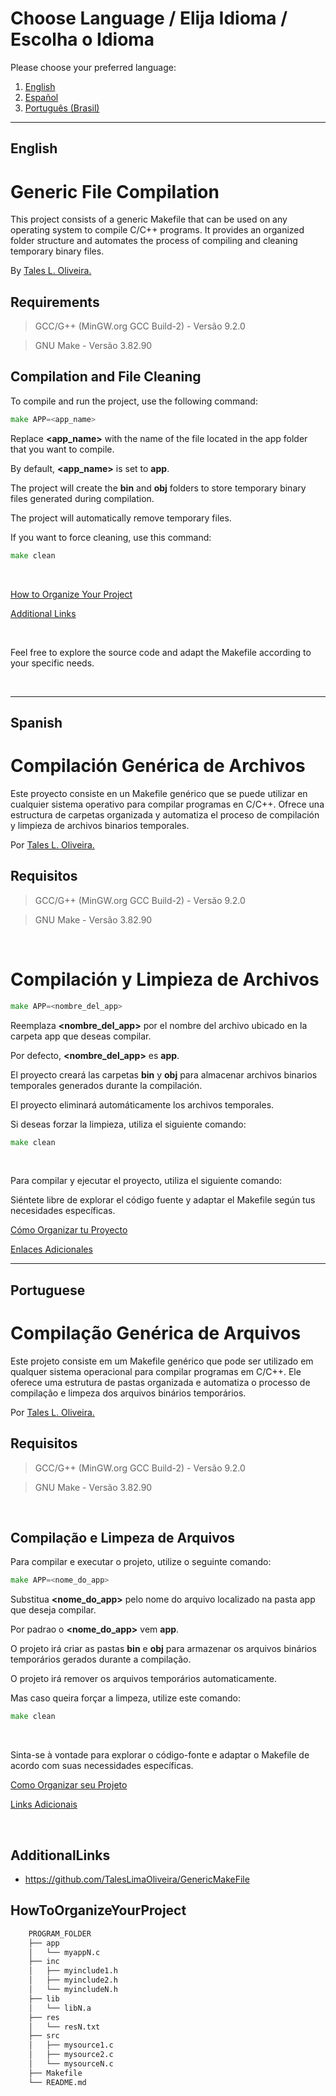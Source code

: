 # Choose Language / Elija Idioma / Escolha o Idioma

Please choose your preferred language:

1. [English](#english)
2. [Español](#spanish)
3. [Português (Brasil)](#portuguese)

---



## English

# Generic File Compilation
This project consists of a generic Makefile that can be used on any operating system to compile C/C++ programs. It provides an organized folder structure and automates the process of compiling and cleaning temporary binary files.

By [Tales L. Oliveira.](https://github.com/TalesLimaOliveira)

## Requirements
> GCC/G++ (MinGW.org GCC Build-2) - Versão 9.2.0

> GNU Make - Versão 3.82.90


## Compilation and File Cleaning

To compile and run the project, use the following command:

```go
make APP=<app_name>
```

Replace **<app_name>** with the name of the file located in the app folder that you want to compile.

By default, **<app_name>** is set to **app**.

The project will create the **bin** and **obj** folders to store temporary binary files generated during compilation.

The project will automatically remove temporary files.

If you want to force cleaning, use this command:

```go
make clean
```

<br>

[How to Organize Your Project](#howtoorganizeyourproject)

[Additional Links](#additionallinks)

<br>

Feel free to explore the source code and adapt the Makefile according to your specific needs.

<br>



---



## Spanish

# Compilación Genérica de Archivos
Este proyecto consiste en un Makefile genérico que se puede utilizar en cualquier sistema operativo para compilar programas en C/C++. Ofrece una estructura de carpetas organizada y automatiza el proceso de compilación y limpieza de archivos binarios temporales.

Por [Tales L. Oliveira.](https://github.com/TalesLimaOliveira)

## Requisitos
> GCC/G++ (MinGW.org GCC Build-2) - Versão 9.2.0

> GNU Make - Versão 3.82.90

<br>

# Compilación y Limpieza de Archivos

```go
make APP=<nombre_del_app>
```

Reemplaza **<nombre_del_app>** por el nombre del archivo ubicado en la carpeta app que deseas compilar.

Por defecto, **<nombre_del_app>** es **app**.

El proyecto creará las carpetas **bin** y **obj** para almacenar archivos binarios temporales generados durante la compilación.

El proyecto eliminará automáticamente los archivos temporales.

Si deseas forzar la limpieza, utiliza el siguiente comando:

```go
make clean
```

<br>

Para compilar y ejecutar el proyecto, utiliza el siguiente comando:

Siéntete libre de explorar el código fuente y adaptar el Makefile según tus necesidades específicas.

[Cómo Organizar tu Proyecto](#howtoorganizeyourproject)

[Enlaces Adicionales](#additionallinks)



---



## Portuguese

# Compilação Genérica de Arquivos
Este projeto consiste em um Makefile genérico que pode ser utilizado em qualquer sistema operacional para compilar programas em C/C++. Ele oferece uma estrutura de pastas organizada e automatiza o processo de compilação e limpeza dos arquivos binários temporários.

Por [Tales L. Oliveira.](https://github.com/TalesLimaOliveira)

## Requisitos
> GCC/G++ (MinGW.org GCC Build-2) - Versão 9.2.0

> GNU Make - Versão 3.82.90

<br>

## Compilação e Limpeza de Arquivos

Para compilar e executar o projeto, utilize o seguinte comando:

```go
make APP=<nome_do_app>
```

Substitua **<nome_do_app>** pelo nome do arquivo localizado na pasta app que deseja compilar.

Por padrao o **<nome_do_app>** vem **app**.

O projeto irá criar as pastas **bin** e **obj** para armazenar os arquivos binários temporários gerados durante a compilação.

O projeto irá remover os arquivos temporários automaticamente.

Mas caso queira forçar a limpeza, utilize este comando:

```go
make clean
```

<br>

Sinta-se à vontade para explorar o código-fonte e adaptar o Makefile de acordo com suas necessidades específicas.

[Como Organizar seu Projeto](#howtoorganizeyourproject)

[Links Adicionais](#additionallinks)




<br>




## AdditionalLinks

- https://github.com/TalesLimaOliveira/GenericMakeFile

## HowToOrganizeYourProject

``` bash
    PROGRAM_FOLDER
    ├── app
    │   └── myappN.c
    ├── inc
    │   ├── myinclude1.h
    │   ├── myinclude2.h
    │   └── myincludeN.h
    ├── lib
    │   └── libN.a
	├── res
    │   └── resN.txt
    ├── src
    │   ├── mysource1.c
    │   ├── mysource2.c
    │   └── mysourceN.c
    ├── Makefile
    └── README.md
```